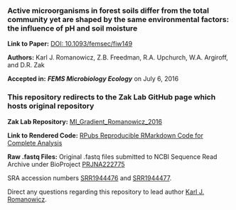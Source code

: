 ### Active microorganisms in forest soils differ from the total community yet are shaped by the same environmental factors: the influence of pH and soil moisture

**Link to Paper:** [DOI: 10.1093/femsec/fiw149](https://academic.oup.com/femsec/article/92/10/fiw149/2197794?login=true)

**Authors:** Karl J. Romanowicz, Z.B. Freedman, R.A. Upchurch, W.A. Argiroff, and D.R. Zak

**Accepted in:** ***FEMS Microbiology Ecology*** on July 6, 2016

### This repository redirects to the Zak Lab GitHub page which hosts original repository

**Zak Lab Repository:** [MI_Gradient_Romanowicz_2016](https://github.com/ZakLab-Soils/MI_Gradient_Romanowicz_2016)

**Link to Rendered Code:** [RPubs Reproducible RMarkdown Code for Complete Analysis](https://rpubs.com/kjromano/MI_Gradient_Romanowicz_2016)

**Raw .fastq Files:**
Original .fastq files submitted to NCBI Sequence Read Archive under BioProject [PRJNA222775](http://www.ncbi.nlm.nih.gov/bioproject/PRJNA222775)

SRA accession numbers [SRR1944476](http://trace.ncbi.nlm.nih.gov/Traces/sra/?run=SRR1944476) and [SRR1944477](http://trace.ncbi.nlm.nih.gov/Traces/sra/?run=SRR1944477).

Direct any questions regarding this repository to lead author [Karl J. Romanowicz](mailto:kjromano@umich.edu).
